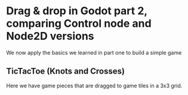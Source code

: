# Drag & drop in Godot part 2, comparing Control node and Node2D versions

We now apply the basics we learned in part one to build a simple game

## TicTacToe (Knots and Crosses)
Here we have game pieces that are dragged to game tiles in a 3x3 grid.
